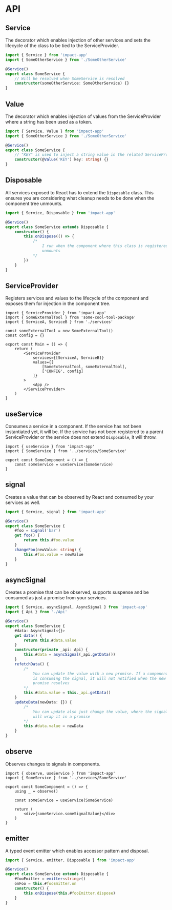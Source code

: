 # API

## Service

The decorator which enables injection of other services and sets the lifecycle of the class to be tied to the ServiceProvider.

```ts
import { Service } from 'impact-app'
import { SomeOtherService } from './SomeOtherService'

@Service()
export class SomeService {
    // Will be resolved when SomeService is resolved
    constructor(someOtherService: SomeOtherService) {}
}
```

## Value

The decorator which enables injection of values from the ServiceProvider where a string has been used as a token.

```ts
import { Service, Value } from 'impact-app'
import { SomeOtherService } from './SomeOtherService'

@Service()
export class SomeService {
    // "KEY" is used to inject a string value in the related ServiceProvider
    constructor(@Value('KEY') key: string) {}
}
```

## Disposable

All services exposed to React has to extend the `Disposable` class. This ensures you are considering what cleanup needs to be done when the component tree unmounts.

```ts
import { Service, Disposable } from 'impact-app'

@Service()
export class SomeService extends Disposable {
    constructor() {
        this.onDispose(() => {
            /*
                I run when the component where this class is registered
                unmounts
            */
        })
    }
}
```

## ServiceProvider

Registers services and values to the lifecycle of the component and exposes them for injection in the component tree.

```tsx
import { ServiceProvider } from 'impact-app'
import { SomeExternalTool } from 'some-cool-tool-package'
import { ServiceA, ServiceB } from './services'

const someExternalTool = new SomeExternalTool()
const config = {}

export const Main = () => {
    return (
        <ServiceProvider
            services={[ServiceA, ServiceB]}
            values={[
                [SomeExternalTool, someExternalTool],
                ['CONFIG', config]
            ]}
        >
            <App />
        </ServiceProvider>
    )
}
```

## useService

Consumes a service in a component. If the service has not been instantiated yet, it will be. If the service has not been registered to a parent ServiceProvider or the service does not extend `Disposable`, it will throw.

```tsx
import { useService } from 'impact-app'
import { SomeService } from '../services/SomeService'

export const SomeComponent = () => {
    const someService = useService(SomeService)
}
```

## signal

Creates a value that can be observed by React and consumed by your services as well.

```ts
import { Service, signal } from 'impact-app'

@Service()
export class SomeService {
    #foo = signal('bar')
    get foo() {
        return this.#foo.value
    }
    changeFoo(newValue: string) {
        this.#foo.value = newValue
    }
}
```

## asyncSignal

Creates a promise that can be observed, supports suspense and be consumed as just a promise from your services.

```ts
import { Service, asyncSignal, AsyncSignal } from 'impact-app'
import { Api } from './Api'

@Service()
export class SomeService {
    #data: AsyncSignal<{}>
    get data() {
        return this.#data.value
    }
    constructor(private _api: Api) {
        this.#data = asyncSignal(_api.getData())
    }
    refetchData() {
        /*
            You can update the value with a new promise. If a component
            is consuming the signal, it will not notified when the new
            promise resolves
        */
        this.#data.value = this._api.getData()
    }
    updateData(newData: {}) {
        /*
            You can update also just change the value, where the signal
            will wrap it in a promise
        */
        this.#data.value = newData
    }
}
```

## observe

Observes changes to signals in components.

```tsx
import { observe, useService } from 'impact-app'
import { SomeService } from '../services/SomeService'

export const SomeComponent = () => {
    using _ = observe()

    const someService = useService(SomeService)

    return (
        <div>{someService.someSignalValue}</div>
    )
}
```

## emitter

A typed event emitter which enables accessor pattern and disposal.

```ts
import { Service, emitter, Disposable } from 'impact-app'

@Service()
export class SomeService extends Disposable {
    #fooEmitter = emitter<string>()
    onFoo = this.#fooEmitter.on
    constructor() {
        this.onDispose(this.#fooEmitter.dispose)
    }
}
```

